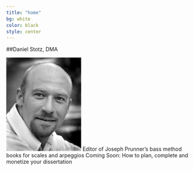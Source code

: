 ```yaml
---
title: "home"
bg: white
color: black
style: center
---
```


##Daniel Stotz, DMA

![headshot](../img/headShotDanielStotz.jpg)
Editor of Joseph Prunner’s bass method books for scales and arpeggios
Coming Soon: How to plan, complete and monetize your dissertation
